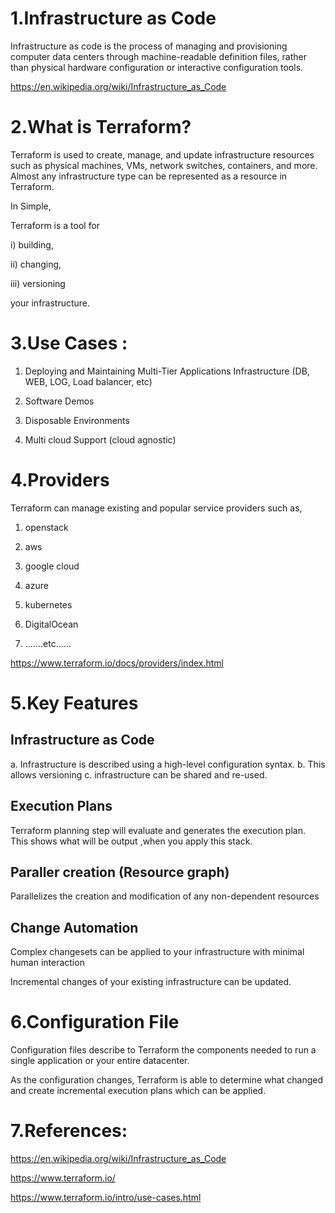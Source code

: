
1.Infrastructure as Code
=========================

Infrastructure as code is the process of managing and provisioning computer data centers through machine-readable definition files, rather than physical hardware configuration or interactive configuration tools.

https://en.wikipedia.org/wiki/Infrastructure_as_Code


2.What is Terraform?
=====================

Terraform is used to create, manage, and update infrastructure resources such as physical machines, VMs, network switches, containers, and more. Almost any infrastructure type can be represented as a resource in Terraform.

In Simple,

Terraform is a tool for 

 i)   building, 

ii)  changing, 

iii) versioning 

 your infrastructure.



3.Use Cases :
=====================

1. Deploying and Maintaining Multi-Tier Applications Infrastructure (DB, WEB, LOG, Load balancer, etc)

2. Software Demos

3. Disposable Environments

4. Multi cloud Support (cloud agnostic)


4.Providers
============

Terraform can manage existing and popular service providers such as,

1) openstack

2) aws

3) google cloud

4) azure

5) kubernetes

6) DigitalOcean

7) .......etc......


https://www.terraform.io/docs/providers/index.html



5.Key Features
==============


Infrastructure as Code 
------------------------
a. Infrastructure is described using a high-level configuration syntax.
b. This allows versioning
c. infrastructure can be shared and re-used.



Execution Plans 
------------------------
Terraform planning step will evaluate and generates the execution plan. This shows what will be output ,when you apply this stack.



Paraller creation (Resource graph)
-----------------------------------

Parallelizes the creation and modification of any non-dependent resources


Change Automation 
------------------

Complex changesets can be applied to your infrastructure with minimal human interaction

Incremental changes of your existing infrastructure can be updated.





6.Configuration File
=====================

Configuration files describe to Terraform the components needed to run a single application or your entire datacenter.

As the configuration changes, Terraform is able to determine what changed and create incremental execution plans which can be applied.




7.References:
==============

https://en.wikipedia.org/wiki/Infrastructure_as_Code

https://www.terraform.io/


https://www.terraform.io/intro/use-cases.html


